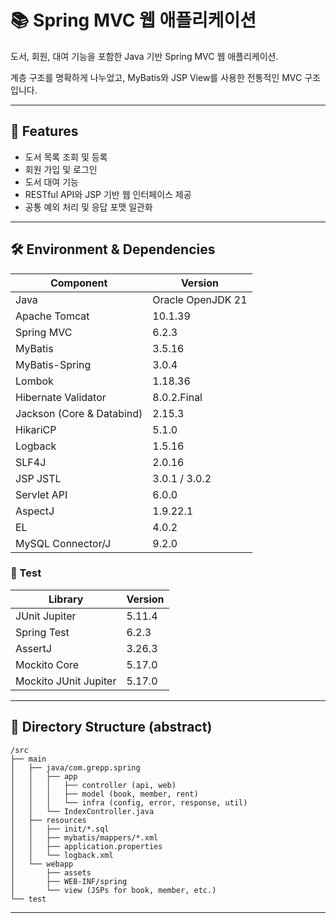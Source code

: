 # 📚 Spring MVC 웹 애플리케이션

도서, 회원, 대여 기능을 포함한 Java 기반 Spring MVC 웹 애플리케이션.

계층 구조를 명확하게 나누었고, MyBatis와 JSP View를 사용한 전통적인 MVC 구조입니다.


---

## 🚀 Features

- 도서 목록 조회 및 등록
- 회원 가입 및 로그인
- 도서 대여 기능
- RESTful API와 JSP 기반 웹 인터페이스 제공
- 공통 예외 처리 및 응답 포맷 일관화

---

## 🛠 Environment & Dependencies

| Component | Version |
|-----------|--------|
| Java | Oracle OpenJDK 21 |
| Apache Tomcat | 10.1.39 |
| Spring MVC | 6.2.3 |
| MyBatis | 3.5.16 |
| MyBatis-Spring | 3.0.4 |
| Lombok | 1.18.36 |
| Hibernate Validator | 8.0.2.Final |
| Jackson (Core & Databind) | 2.15.3 |
| HikariCP | 5.1.0 |
| Logback | 1.5.16 |
| SLF4J | 2.0.16 |
| JSP JSTL | 3.0.1 / 3.0.2 |
| Servlet API | 6.0.0 |
| AspectJ | 1.9.22.1 |
| EL | 4.0.2 |
| MySQL Connector/J | 9.2.0 |

### 🧪 Test

| Library | Version |
|------------|--------|
| JUnit Jupiter | 5.11.4 |
| Spring Test | 6.2.3 |
| AssertJ | 3.26.3 |
| Mockito Core | 5.17.0 |
| Mockito JUnit Jupiter | 5.17.0 |

---

## 📂 Directory Structure (abstract)

```
/src
├── main
│   ├── java/com.grepp.spring
│   │   ├── app
│   │   │   ├── controller (api, web)
│   │   │   ├── model (book, member, rent)
│   │   │   └── infra (config, error, response, util)
│   │   └── IndexController.java
│   ├── resources
│   │   ├── init/*.sql
│   │   ├── mybatis/mappers/*.xml
│   │   ├── application.properties
│   │   └── logback.xml
│   └── webapp
│       ├── assets
│       ├── WEB-INF/spring
│       └── view (JSPs for book, member, etc.)
└── test
```

---
